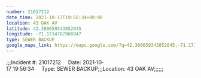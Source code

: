 ```yaml
---
number: 21017212
date_time: 2021-10-17T19:56:34+00:00
location: 43 OAK AV
latitude: 42.380659343852045
longitude: -71.1714762966947
type: SEWER BACKUP
google_maps_link: https://maps.google.com/?q=42.380659343852045,-71.1714762966947
---
```


;;;Incident #: 21017212     Date: 2021‐10‐17 19:56:34     Type: SEWER BACKUP;;;Location: 43 OAK AV;;;;;;
